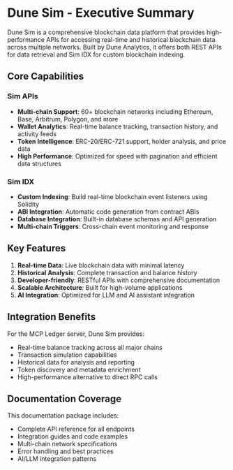 # Dune Sim - Executive Summary

Dune Sim is a comprehensive blockchain data platform that provides high-performance APIs for accessing real-time and historical blockchain data across multiple networks. Built by Dune Analytics, it offers both REST APIs for data retrieval and Sim IDX for custom blockchain indexing.

## Core Capabilities

### Sim APIs
- **Multi-chain Support**: 60+ blockchain networks including Ethereum, Base, Arbitrum, Polygon, and more
- **Wallet Analytics**: Real-time balance tracking, transaction history, and activity feeds
- **Token Intelligence**: ERC-20/ERC-721 support, holder analysis, and price data
- **High Performance**: Optimized for speed with pagination and efficient data structures

### Sim IDX 
- **Custom Indexing**: Build real-time blockchain event listeners using Solidity
- **ABI Integration**: Automatic code generation from contract ABIs
- **Database Integration**: Built-in database schemas and API generation
- **Multi-chain Triggers**: Cross-chain event monitoring and response

## Key Features

1. **Real-time Data**: Live blockchain data with minimal latency
2. **Historical Analysis**: Complete transaction and balance history
3. **Developer-friendly**: RESTful APIs with comprehensive documentation
4. **Scalable Architecture**: Built for high-volume applications
5. **AI Integration**: Optimized for LLM and AI assistant integration

## Integration Benefits

For the MCP Ledger server, Dune Sim provides:
- Real-time balance tracking across all major chains
- Transaction simulation capabilities
- Historical data for analysis and reporting
- Token discovery and metadata enrichment
- High-performance alternative to direct RPC calls

## Documentation Coverage

This documentation package includes:
- Complete API reference for all endpoints
- Integration guides and code examples  
- Multi-chain network specifications
- Error handling and best practices
- AI/LLM integration patterns
